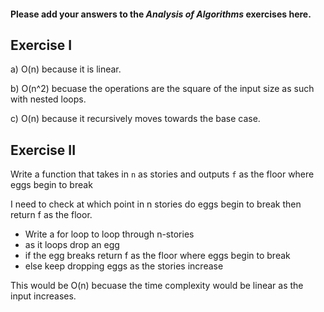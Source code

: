 #### Please add your answers to the **_Analysis of Algorithms_** exercises here.

## Exercise I

a) O(n) because it is linear.

b) O(n^2) becuase the operations are the square of the input size as such with nested loops.

c) O(n) because it recursively moves towards the base case.

## Exercise II

Write a function that takes in `n` as stories and outputs `f` as the floor where eggs begin to break

I need to check at which point in n stories do eggs begin to break then return f as the floor.

- Write a for loop to loop through n-stories
- as it loops drop an egg
- if the egg breaks return f as the floor where eggs begin to break
- else keep dropping eggs as the stories increase

This would be O(n) becuase the time complexity would be linear as the input increases.
